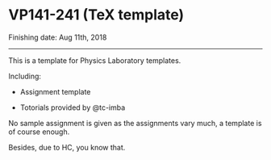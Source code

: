 # VP141-241 (TeX template)

Finishing date: Aug 11th, 2018
_____________________
This is a template for Physics Laboratory templates.

Including: 

* Assignment template

* Totorials provided by @tc-imba

No sample assignment is given as the assignments vary much, a template is of course enough.

Besides, due to HC, you know that.
